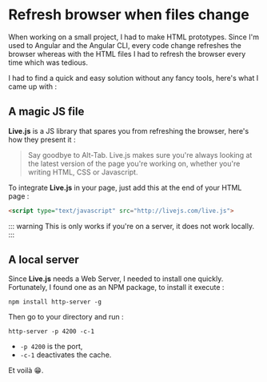 # Refresh browser when files change

When working on a small project, I had to make HTML prototypes. Since I'm used to Angular and the Angular CLI, every code change refreshes the browser whereas with the HTML files I had to refresh the browser every time which was tedious.

I had to find a quick and easy solution without any fancy tools, here's what I came up with :

## A magic JS file

**Live.js** is a JS library that spares you from refreshing the browser, here's how they present it :

> Say goodbye to Alt-Tab. Live.js makes sure you're always looking at the latest version of the page you're working on, whether you're writing HTML, CSS or Javascript.

To integrate **Live.js** in your page, just add this at the end of your HTML page :

```html
<script type="text/javascript" src="http://livejs.com/live.js">
```

::: warning
This is only works if you're on a server, it does not work locally.
:::

## A local server

Since **Live.js** needs a Web Server, I needed to install one quickly. Fortunately, I found one as an NPM package, to install it execute :

```shell
npm install http-server -g
```

Then go to your directory and run :

```shell
http-server -p 4200 -c-1
```

* `-p 4200` is the port,
* `-c-1` deactivates the cache.

Et voilà :grin:.



